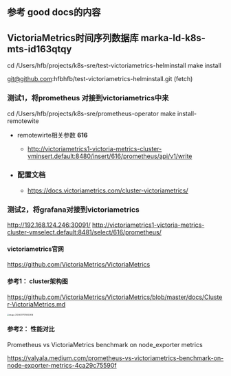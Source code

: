 
## 参考 good docs的内容




## VictoriaMetrics时间序列数据库                             **marka-ld-k8s-mts-id163qtqy**

cd /Users/hfb/projects/k8s-sre/test-victoriametrics-helminstall
make install



git@github.com:hfbhfb/test-victoriametrics-helminstall.git (fetch)



### 测试1，将prometheus 对接到victoriametrics中来
cd /Users/hfb/projects/k8s-sre/prometheus-operator
make install-remotewite

  - remotewirte相关参数 **616**
    - http://victoriametrics1-victoria-metrics-cluster-vminsert.default:8480/insert/616/prometheus/api/v1/write


  - ### 配置文档
    - https://docs.victoriametrics.com/cluster-victoriametrics/



### 测试2，将grafana对接到victoriametrics
http://192.168.124.246:30091/
http://victoriametrics1-victoria-metrics-cluster-vmselect.default:8481/select/616/prometheus/







#### victoriametrics官网
https://github.com/VictoriaMetrics/VictoriaMetrics






#### 参考1： cluster架构图
https://github.com/VictoriaMetrics/VictoriaMetrics/blob/master/docs/Cluster-VictoriaMetrics.md



<img src="imgdir/image-20240217170832458.png" alt="image-20240217170832458" style="zoom:30%;" />




#### 参考2： 性能对比
Prometheus vs VictoriaMetrics benchmark on node_exporter metrics

https://valyala.medium.com/prometheus-vs-victoriametrics-benchmark-on-node-exporter-metrics-4ca29c75590f


